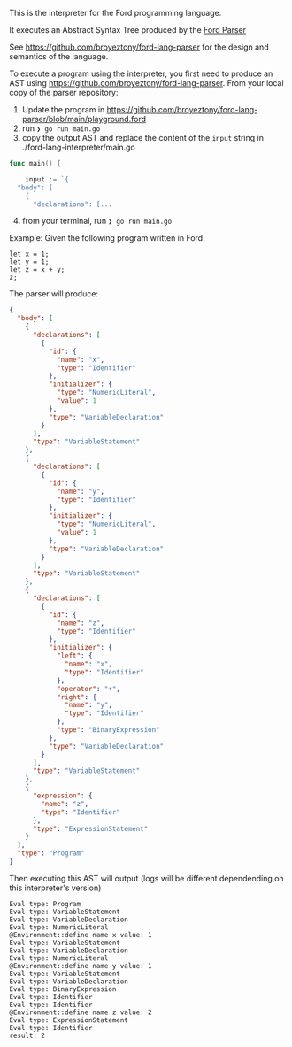 This is the interpreter for the Ford programming language.

It executes an Abstract Syntax Tree produced by the [Ford Parser](https://github.com/broyeztony/ford-lang-parser)

See https://github.com/broyeztony/ford-lang-parser for the design and semantics of the language.

To execute a program using the interpreter, you first need to produce an AST using https://github.com/broyeztony/ford-lang-parser.
From your local copy of the parser repository:
1. Update the program in https://github.com/broyeztony/ford-lang-parser/blob/main/playground.ford
2. run ```❯ go run main.go```
3. copy the output AST and replace the content of the `input` string in ./ford-lang-interpreter/main.go
```go
func main() {

	input := `{
  "body": [
    {
      "declarations": [...
```
4. from your terminal, run ```❯ go run main.go```

Example:
Given the following program written in Ford:
```ford
let x = 1;
let y = 1;
let z = x + y;
z;
```

The parser will produce:
```json
{
  "body": [
    {
      "declarations": [
        {
          "id": {
            "name": "x",
            "type": "Identifier"
          },
          "initializer": {
            "type": "NumericLiteral",
            "value": 1
          },
          "type": "VariableDeclaration"
        }
      ],
      "type": "VariableStatement"
    },
    {
      "declarations": [
        {
          "id": {
            "name": "y",
            "type": "Identifier"
          },
          "initializer": {
            "type": "NumericLiteral",
            "value": 1
          },
          "type": "VariableDeclaration"
        }
      ],
      "type": "VariableStatement"
    },
    {
      "declarations": [
        {
          "id": {
            "name": "z",
            "type": "Identifier"
          },
          "initializer": {
            "left": {
              "name": "x",
              "type": "Identifier"
            },
            "operator": "+",
            "right": {
              "name": "y",
              "type": "Identifier"
            },
            "type": "BinaryExpression"
          },
          "type": "VariableDeclaration"
        }
      ],
      "type": "VariableStatement"
    },
    {
      "expression": {
        "name": "z",
        "type": "Identifier"
      },
      "type": "ExpressionStatement"
    }
  ],
  "type": "Program"
}
```

Then executing this AST will output (logs will be different dependending on this interpreter's version)
```shell
Eval type: Program
Eval type: VariableStatement
Eval type: VariableDeclaration
Eval type: NumericLiteral
@Environment::define name x value: 1
Eval type: VariableStatement
Eval type: VariableDeclaration
Eval type: NumericLiteral
@Environment::define name y value: 1
Eval type: VariableStatement
Eval type: VariableDeclaration
Eval type: BinaryExpression
Eval type: Identifier
Eval type: Identifier
@Environment::define name z value: 2
Eval type: ExpressionStatement
Eval type: Identifier
result: 2
```
